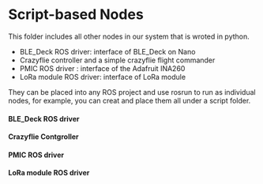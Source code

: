 # Script-based Nodes
This folder includes all other nodes in our system that is wroted in python.

* BLE_Deck ROS driver: interface of BLE_Deck on Nano
* Crazyflie controller and a simple crazyflie flight commander
* PMIC ROS driver : interface of the Adafruit INA260
* LoRa module ROS driver: interface of LoRa module

They can be placed into any ROS project and use rosrun to run as individual nodes, for example, you can creat and place them all under a script folder.

#### BLE_Deck ROS driver

#### Crazyflie Contgroller

#### PMIC ROS driver

#### LoRa module ROS driver
